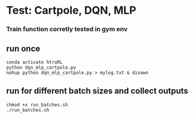
# Test: Cartpole, DQN, MLP
### Train function corretly tested in gym env

## run once
```
conda activate htroRL
python dqn_mlp_cartpole.py
nohup python dqn_mlp_cartpole.py > mylog.txt & disown
```
## run for different batch sizes and collect outputs
```
chmod +x run_batches.sh
./run_batches.sh
```